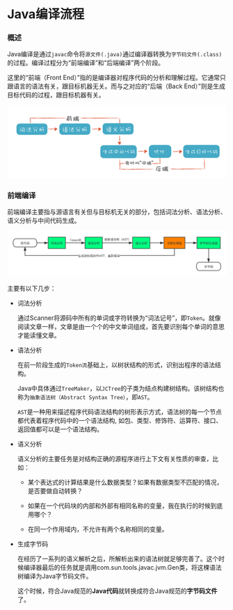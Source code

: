 # Java编译流程

### 概述

Java编译是通过`javac`命令将`源文件(.java)`通过编译器转换为`字节码文件(.class)`的过程。编译过程分为“前端编译”和“后端编译”两个阶段。

这里的“前端（Front End）”指的是编译器对程序代码的分析和理解过程。它通常只跟语言的语法有关，跟目标机器无关。而与之对应的“后端（Back End）”则是生成目标代码的过程，跟目标机器有关。

![img](./images/前端和后端编译.jpg)



### 前端编译

前端编译主要指与源语言有关但与目标机无关的部分，包括词法分析、语法分析、语义分析与中间代码生成。

![编译流程图](./images/Java编译流程.png)



主要有以下几步：

* 词法分析

  通过Scanner将源码中所有的单词或字符转换为“词法记号”，即`Token`。就像阅读文章一样，文章是由一个个的中文单词组成，首先要识别每个单词的意思才能读懂文章。

* 语法分析

  在前一阶段生成的`Token流`基础上，以树状结构的形式，识别出程序的语法结构。

  Java中具体通过`TreeMaker`，以`JCTree`的子类为结点构建树结构。该树结构也称为`抽象语法树（Abstract Syntax Tree）`，即`AST`。

  `AST`是一种用来描述程序代码语法结构的树形表示方式，语法树的每一个节点都代表着程序代码中的一个语法结构, 如包、类型、修饰符、运算符、接口、返回值都可以是一个语法结构。

* 语义分析

  语义分析的主要任务是对结构正确的源程序进行上下文有关性质的审查，比如：

  * 某个表达式的计算结果是什么数据类型？如果有数据类型不匹配的情况，是否要做自动转换？

  * 如果在一个代码块的内部和外部有相同名称的变量，我在执行的时候到底用哪个？

  * 在同一个作用域内，不允许有两个名称相同的变量。

* 生成字节码

  在经历了一系列的语义解析之后，所解析出来的语法树就足够完善了。这个时候编译器最后的任务就是调用com.sun.tools.javac.jvm.Gen类，将这棵语法树编译为Java字节码文件。

  这个时候，符合Java规范的**Java代码**就转换成符合Java规范的**字节码文件**了。

